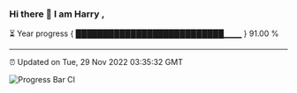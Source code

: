 ### Hi there 👋 I am Harry , 

⏳ Year progress { ███████████████████████████▁▁▁ } 91.00 %

---

⏰ Updated on Tue, 29 Nov 2022 03:35:32 GMT

![Progress Bar CI](https://github.com/duykhang68/duykhang68/workflows/Progress%20Bar%20CI/badge.svg)
